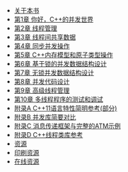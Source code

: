 * [关于本书](content/about_this_book/about_this_book-chinese.md)
* [第1章 你好，C++的并发世界](content/chapter1/chapter1-chinese.md)
* [第2章 线程管理](content/chapter2/chapter2-chinese.md)
* [第3章 线程间共享数据](content/chapter3/chapter3-chinese.md)
* [第4章 同步并发操作](content/chapter4/chapter4-chinese.md)
* [第5章 C++内存模型和原子类型操作](content/chapter5/chapter5-chinese.md)
* [第6章 基于锁的并发数据结构设计](content/chapter6/chapter6-chinese.md)
* [第7章 无锁并发数据结构设计](content/chapter7/chapter7-chinese.md)
* [第8章 并发代码设计](content/chapter8/chapter8-chinese.md)
* [第9章 高级线程管理](content/chapter9/chapter9-chinese.md)
* [第10章 多线程程序的测试和调试](content/chapter10/chapter10-chinese.md)
* [附录A C++11语言特性简明参考(部分)](content/appendix_A/appendix_A-chinese.md)
* [附录B 并发库简要对比](content/appendix_B/appendix_B-chinese.md)
* [附录C 消息传递框架与完整的ATM示例]()
* [附录D C++线程类库参考]()
* [资源]()
* [印刷资源]()
* [在线资源]()
